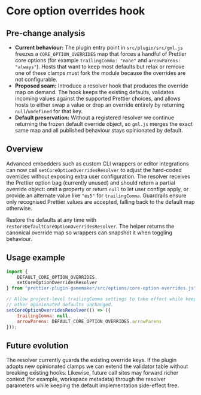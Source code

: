 # Core option overrides hook

## Pre-change analysis
- **Current behaviour:** The plugin entry point in `src/plugin/src/gml.js` freezes a `CORE_OPTION_OVERRIDES` map that forces a handful of Prettier core options (for example `trailingComma: "none"` and `arrowParens: "always"`). Hosts that want to keep most defaults but relax or remove one of these clamps must fork the module because the overrides are not configurable.
- **Proposed seam:** Introduce a resolver hook that produces the override map on demand. The hook keeps the existing defaults, validates incoming values against the supported Prettier choices, and allows hosts to either swap a value or drop an override entirely by returning `null`/`undefined` for that key.
- **Default preservation:** Without a registered resolver we continue returning the frozen default override object, so `gml.js` merges the exact same map and all published behaviour stays opinionated by default.

## Overview
Advanced embedders such as custom CLI wrappers or editor integrations can now call
`setCoreOptionOverridesResolver` to adjust the hard-coded overrides without exposing
extra user configuration. The resolver receives the Prettier option bag (currently unused)
and should return a partial override object: omit a property or return `null` to let user
configs apply, or provide an alternate value like `"es5"` for `trailingComma`. Guardrails
ensure only recognised Prettier values are accepted, falling back to the default map otherwise.

Restore the defaults at any time with `restoreDefaultCoreOptionOverridesResolver`. The helper
returns the canonical override map so wrappers can snapshot it when toggling behaviour.

## Usage example
```js
import {
    DEFAULT_CORE_OPTION_OVERRIDES,
    setCoreOptionOverridesResolver
} from "prettier-plugin-gamemaker/src/options/core-option-overrides.js";

// Allow project-level trailingComma settings to take effect while keeping
// other opinionated defaults unchanged.
setCoreOptionOverridesResolver(() => ({
    trailingComma: null,
    arrowParens: DEFAULT_CORE_OPTION_OVERRIDES.arrowParens
}));
```

## Future evolution
The resolver currently guards the existing override keys. If the plugin adopts new
opinionated clamps we can extend the validator table without breaking existing hooks.
Likewise, future call sites may forward richer context (for example, workspace metadata)
through the resolver parameters while keeping the default implementation side-effect free.
